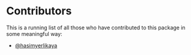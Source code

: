 # Contributors

This is a running list of all those who have contributed to this package in some meaningful way:

- [@hasimyerlikaya](https://github.com/hasimyerlikaya)
